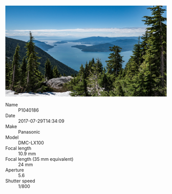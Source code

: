 [![P1040186](/photos/hd/P1040186.jpg)](/photos/full/P1040186.jpg?raw=true)

<dl>
  <dt>Name</dt>
  <dd>P1040186</dd>
  <dt>Date</dt>
  <dd>2017-07-29T14:34:09</dd>
  <dt>Make</dt>
  <dd>Panasonic</dd>
  <dt>Model</dt>
  <dd>DMC-LX100</dd>
  <dt>Focal length</dt>
  <dd>10.9 mm</dd>
  <dt>Focal length (35 mm equivalent)</dt>
  <dd>24 mm</dd>
  <dt>Aperture</dt>
  <dd>5.6</dd>
  <dt>Shutter speed</dt>
  <dd>1/800</dd>
</dl>
